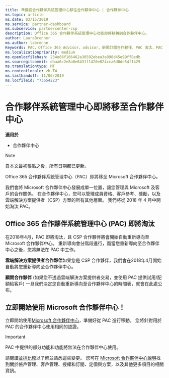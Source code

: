 ```yaml
---
title: 準備從合作夥伴系統管理中心移往合作夥伴中心 | 合作夥伴中心
ms.topic: article
ms.date: 03/15/2019
ms.service: partner-dashboard
ms.subservice: partnercenter-csp
description: Office 365 合作夥伴系統管理中心功能即將移轉到合作夥伴中心。
author: LauraBrenner
ms.author: labrenne
Keywords: PAC，Office 365 Advisor，advisor，新聞訂閱合作夥伴，PAC 淘汰，PAC 淘汰
ms.localizationpriority: medium
ms.openlocfilehash: 234e86f166462a38592ebea3e898d45e99ff8edb
ms.sourcegitcommit: dbaa6c2e8a0e6431f1420e024cca6d0dd54f1425
ms.translationtype: MT
ms.contentlocale: zh-TW
ms.lasthandoff: 11/06/2019
ms.locfileid: "73654223"
---
```

# <a name="partner-admin-center-is-moving-to-the-partner-center"></a>合作夥伴系統管理中心即將移至合作夥伴中心

**適用於**

-  合作夥伴中心

> [!NOTE]  
>  自本文最初張貼之後，所有日期都已更新。

Office 365 合作夥伴系統管理中心（PAC）即將移至 Microsoft 合作夥伴中心。

我們會將 Microsoft 合作夥伴中心發展成單一位置，讓您管理與 Microsoft 及客戶的合作關係。 在合作夥伴中心，您可以管理成員資格、客戶參考、獎勵，以及雲端解決方案提供者（CSP）方案的所有其他層面。 我們將從 2018 年 4 月中開始淘汰 PAC。

## <a name="the-office-365-partner-admin-center-pac-will-be-retired"></a>Office 365 合作夥伴系統管理中心 (PAC) 即將淘汰

在2018年4月，PAC 即將淘汰，且 CSP 合作夥伴將會開始自動重新導向至 Microsoft 合作夥伴中心。 重新導向會分階段進行，而當您重新導向至合作夥伴中心之後，您將無法在 PAC 中工作。 

**雲端解決方案提供者合作夥伴**如果您是 CSP 合作夥伴，我們會在2018年4月開始自動將您重新導向至合作夥伴中心。 

**顧問合作夥伴** (如果您不透過雲端解決方案提供者交易，並使用 PAC 提供試用/配額給客戶) 一旦我們決定您自動重新導向至合作夥伴中心的時間表，就會在此處公布。 


## <a name="start-using-the-microsoft-partner-center-now"></a>立即開始使用 Microsoft 合作夥伴中心！

立即開始使用[Microsoft 合作夥伴中心](https://partnercenter.microsoft.com/)，準備好從 PAC 進行移動。  您將針對用於 PAC 的合作夥伴中心使用相同的認證。 

> [!IMPORTANT]  
> PAC 中提供的部分功能和功能將無法在合作夥伴中心使用。

 請閱讀[並排比較](moving-from-pac-to-pc.md)以了解並熟悉這些變更。  您可在 [Microsoft 合作夥伴中心說明](https://partnercenter.microsoft.com/partner/help)找到關於帳戶管理、客戶管理、授權和訂閱、定價與方案，以及其他更多項目的相關資訊。

 